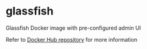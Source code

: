 # glassfish
Glassfish Docker image with pre-configured admin UI

Refer to [Docker Hub repository](https://hub.docker.com/r/tacrocha/glassfish/) for more information
